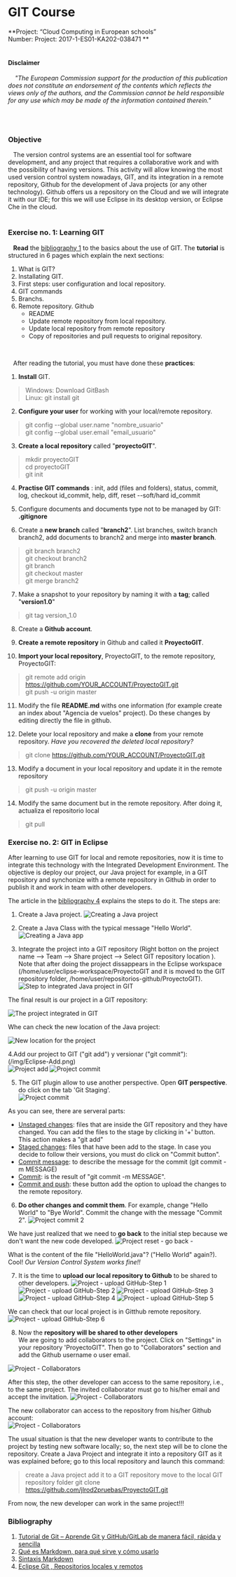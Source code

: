 # GIT Course
 **Project: “Cloud Computing in European schools” <br>
 Number: Project: 2017-1-ES01-KA202-038471
**
<br><br>

#### Disclaimer
&nbsp;&nbsp;&nbsp;  *"The European Commission support for the production of this publication does not constitute an endorsement of the contents which reflects the views only of the authors, and the Commission cannot be held responsible for any use which may be made of the information contained therein."*

<br> <br> 



### Objective
&nbsp;&nbsp;&nbsp;The version control systems are an essential tool for software development, and any project that requires a collaborative work and with the possibility of having versions. This activity will allow knowing the most used version control system nowadays, GIT, and its integration in a remote repository, Github for the development of Java projects (or any other technology). Github offers us a repository on the Cloud and we will integrate it with our IDE; for this we will use Eclipse in its desktop version, or Eclipse Che in the cloud.
<br>
<br> 

### Exercise no. 1: Learning GIT

&nbsp;&nbsp;&nbsp;**Read** the [bibliography 1](https://reviblog.net/2018/03/29/tutorial-de-git-aprende-git-y-github-gitlab-de-manera-facil-rapida-y-sencilla-parte-1/) to the basics about the use of GIT. The **tutorial** is structured in 6 pages which explain the next sections:

 1. What is GIT?
 2. Installating GIT.
 3. First steps: user configuration and local repository.
 4. GIT commands
 5. Branchs.
 6. Remote repository. Github
    * README
    * Update remote repository from local repository.
    * Update local repository from remote repository
    * Copy of repositories and pull requests to original repository.
<br>    

&nbsp;&nbsp;&nbsp;After reading the tutorial, you must have done these **practices**:
 

 1. **Install** GIT.<br>
 > Windows: Download GitBash  <br>
 > Linux:  git install git <br>
  
 2. **Configure your user** for working with your local/remote repository.  <br>


>  git config --global user.name "nombre_usuario"   <br>
 > git config --global user.email "email_usuario" <br>
  
 3. **Create a local repository** called "**proyectoGIT**".  <br>


>  mkdir proyectoGIT  <br>
>  cd proyectoGIT   <br>
>  git init  <br>
 
 4. **Practise GIT commands** : init, add (files and folders), status, commit, log, checkout id_commit, help, diff, reset --soft/hard id_commit  


 5. Configure documents and documents type not to be managed by GIT: **.gitignore**  


 6. Create a **new branch** called "**branch2**". List branches, switch branch branch2, add documents to  branch2 and merge into **master branch**. <br>
 

> git branch branch2 <br>
>  git checkout branch2  <br>
>  git branch  <br>
>  git checkout master  <br>
>  git merge branch2  <br>
 7. Make a snapshot to your repository by naming it with a **tag**; called "**version1.0**"
> git tag version_1.0   <br>
 
 8.  Create a **Github account**.  
 


 
 9.  **Create a remote repository** in Github and called it **ProyectoGIT**.  


 10. **Import your local repository**, ProyectoGIT, to the remote repository, ProyectoGIT:  
 
>  git remote add origin https://github.com/YOUR_ACCOUNT/ProyectoGIT.git <br>
>  git push -u origin master   <br>

 11. Modify the file **README.md** withs one information  (for example create an index about "Agencia de vuelos" project). Do these changes by editing directly the file in github.  


 12. Delete your local repository and make a **clone** from your remote repository. *Have you recovered the deleted local repository?* <br>
> git clone https://github.com/YOUR_ACCOUNT/ProyectoGIT.git <br>

 13.  Modify a document in your local repository and update it in the remote repository <br>
> git push -u origin master <br>
 
  14. Modify the same document but in the remote repository. After doing it, actualiza el repositorio local <br>
  > git pull <br>


### Exercise no. 2: GIT in Eclipse
   After learning to use GIT for local and remote repositories, now it is time to integrate this technology with the Integrated Development Environment. The objective is deploy our project, our Java project for example, in a GIT repository and synchonize with a remote repository in Github in order to publish it and work in team with other developers.

   The article in the [bibliography 4](https://www.arquitecturajava.com/eclipse-git-repositorios/) explains the steps to do it.   The steps are:
   

 1. Create a Java project.
 ![Creating a Java project](/img/CreateJavaProject.png)  


 2. Create a Java Class with the typical message "Hello World".
 ![Creating a Java app](/img/CreateJavaClass.png)  


 3. Integrate the project into a GIT repository (Right botton on the project name --> Team --> Share project --> Select GIT repository location ). Note that after doing the project dissappears in the Eclipse workspace (/home/user/eclipse-workspace/ProyectoGIT and it is moved to the GIT repository folder, /home/user/repositorios-github/ProyectoGIT).  
  ![Step to integrated Java project in GIT](/img/JavaProjectinGIT.png)  
  

The final result is our project in a GIT repository:  

![The project integrated in GIT](/img/JavaProjectinGIT-2.png) 


Whe can check the new location of the Java project:
  
  ![New location for the project](/img/GitRepositoryFolder.png)


  4.Add our project to GIT ("git add") y versionar ("git commit"):  
  (/img/Eclipse-Add.png)  
    ![Project add](/img/Eclipse-Add.png)
    ![Project commit](/img/Eclipse-Commit.png)  
    




5. The GIT plugin allow to use another perspective. Open **GIT perspective**. do click on the tab 'Git Staging'.   
![Project commit](/img/Eclipse-GITPerspective.png)  

As you can see, there are serveral parts:  

  * <u>Unstaged changes</u>: files that are inside the GIT repository and they have changed. You can add the files to the stage by clicking in '+' button. This action makes a "git add"
  * <u>Staged changes</u>: files that have been add to the stage. In case you decide to follow their versions, you must do click on "Commit button".
  * <u>Commit message</u>: to describe the message for the commit (git commit -m MESSAGE)
  * <u>Commit</u>:   is the result of "git commit -m MESSAGE".
  * <u>Commit and push</u>: these button add the option to upload the changes to the remote repository.  
  


6. **Do other changes and commit them**. For example, change "Hello World" to "Bye World". Commit the change with the message "Commit 2".
![Project commit 2](/img/Eclipse-commit2.png)


  We have just realized that we need to **go back** to the initial step because we don't want the new code developed. 
![Project reset - go back -](/img/Eclipse-reset.png)


   What is the content of the file "HelloWorld.java"?  ("Hello World" again?).  Cool!  *Our Version Control System works fine!!*


7. It is the time to **upload our local repository to Github** to be shared  to other developers. 
![Project - upload GitHub-Step 1](/img/Eclipse-Push-1.png)
![Project - upload GitHub-Step 2](/img/Eclipse-Push-2.png)
![Project - upload GitHub-Step 3](/img/Eclipse-Push-3.png)
![Project - upload GitHub-Step 4](/img/Eclipse-Push-4.png)
![Project - upload GitHub-Step 5](/img/Eclipse-Push-5.png)

We can check that our local project is in Gitthub remote repository.
![Project - upload GitHub-Step 6](/img/Eclipse-Push-6.png)


8. Now the **repository will be shared to other developers**  
We are going to add collaborators to the project. Click on "Settings" in your repository 'ProyectoGIT". Then go to "Collaborators" section and add the Github username o user email.  

![Project - Collaborators](/img/Github-Collaborators-1.png)



After this step, the other developer can access to the same repository, i.e., to the same project. The invited collaborator must go to his/her email and accept the invitation.
![Project - Collaborators](/img/Github-Collaborators-2.png)

The new collaborator can access to the repository from his/her Github account:  
![Project - Collaborators](/img/Github-Collaborators-3.png)

The usual situation is that the new developer wants to contribute to the project by testing new software locally; so, the next step will be to clone the repository. Create a Java Project and integrate it into a repository GIT as it was explained before; go to this local repository and launch this command:  
> create a Java project
> add it to a GIT repository
> move to the local GIT repository folder
> git clone https://github.com/jlrod2pruebas/ProyectoGIT.git


From now, the new developer can work in the same project!!! 





### Bibliography
 1. [Tutorial de Git – Aprende Git y GitHub/GitLab de manera fácil, rápida y sencilla](https://reviblog.net/2018/03/29/tutorial-de-git-aprende-git-y-github-gitlab-de-manera-facil-rapida-y-sencilla-parte-1/)
 2. [Qué es Markdown, para qué sirve y cómo usarlo](https://www.genbeta.com/guia-de-inicio/que-es-markdown-para-que-sirve-y-como-usarlo)
 3. [Sintaxis Markdown](https://markdown.es/sintaxis-markdown/#parrafos)
 4. [Eclipse Git , Repositorios locales y remotos](https://www.arquitecturajava.com/eclipse-git-repositorios/)





 



